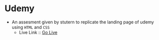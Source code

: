 # Udemy
- An assesment given by stutern to replicate the landing page of udemy using ``HTML`` and ``CSS``
    - Live Link :: [Go Live]()